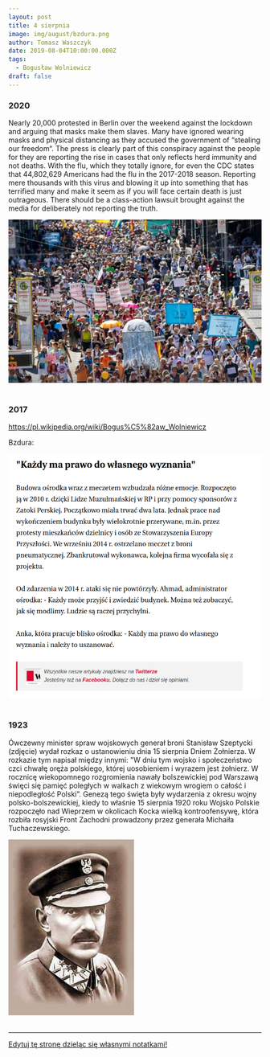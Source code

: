 ```yaml
---
layout: post
title: 4 sierpnia
image: img/august/bzdura.png
author: Tomasz Waszczyk
date: 2019-08-04T10:00:00.000Z
tags:
  - Bogusław Wolniewicz
draft: false  
---
```


### 2020

Nearly 20,000 protested in Berlin over the weekend against the lockdown and arguing that masks make them slaves. Many have ignored wearing masks and physical distancing as they accused the government of “stealing our freedom“. The press is clearly part of this conspiracy against the people for they are reporting the rise in cases that only reflects herd immunity and not deaths. With the flu, which they totally ignore, for even the CDC states that 44,802,629 Americans had the flu in the 2017-2018 season. Reporting mere thousands with this virus and blowing it up into something that has terrified many and make it seem as if you will face certain death is just outrageous. There should be a class-action lawsuit brought against the media for deliberately not reporting the truth.

<img src="./img/august/Berlin-August-1-2020-Protest.jpg"><br><br>

### 2017

https://pl.wikipedia.org/wiki/Bogus%C5%82aw_Wolniewicz

Bzdura:

<img src="./img/august/bzdura.png"><br><br>

### 1923

Ówczewny minister spraw wojskowych generał broni Stanisław Szeptycki (zdjęcie) wydał rozkaz o ustanowieniu dnia 15 sierpnia Dniem Żołnierza. W rozkazie tym napisał między innymi:
"W dniu tym wojsko i społeczeństwo czci chwałę oręża polskiego, której uosobieniem i wyrazem jest żołnierz. W rocznicę wiekopomnego rozgromienia nawały bolszewickiej pod Warszawą święci się pamięć poległych w walkach z wiekowym wrogiem o całość i niepodległość Polski”.
Genezą tego święta były wydarzenia z okresu wojny polsko-bolszewickiej, kiedy to właśnie 15 sierpnia 1920 roku Wojsko Polskie rozpoczęło nad Wieprzem w okolicach Kocka wielką kontroofensywę, która rozbiła rosyjski Front Zachodni prowadzony przez generała Michaiła Tuchaczewskiego.

<img src="./img/august/szeptycki.jpg"><br><br>

---

<a href="https://github.com/TomaszWaszczyk/historia.waszczyk.com/edit/master/src/content/august-4.md" target="_blank">Edytuj tę stronę dzieląc się własnymi notatkami!</a>
